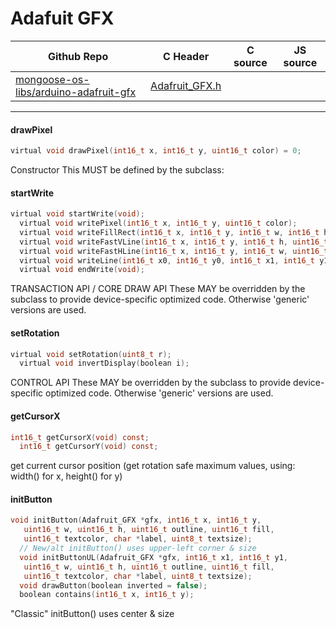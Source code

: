# Adafuit GFX
| Github Repo | C Header | C source  | JS source |
| ----------- | -------- | --------  | ----------------- |
| [mongoose-os-libs/arduino-adafruit-gfx](https://github.com/mongoose-os-libs/arduino-adafruit-gfx) | [Adafruit_GFX.h](https://github.com/mongoose-os-libs/arduino-adafruit-gfx/tree/master/include/Adafruit_GFX.h) | &nbsp;  | &nbsp;         |




 ----- 
#### drawPixel

```c
virtual void drawPixel(int16_t x, int16_t y, uint16_t color) = 0;
```
Constructor
This MUST be defined by the subclass:
#### startWrite

```c
virtual void startWrite(void);
  virtual void writePixel(int16_t x, int16_t y, uint16_t color);
  virtual void writeFillRect(int16_t x, int16_t y, int16_t w, int16_t h, uint16_t color);
  virtual void writeFastVLine(int16_t x, int16_t y, int16_t h, uint16_t color);
  virtual void writeFastHLine(int16_t x, int16_t y, int16_t w, uint16_t color);
  virtual void writeLine(int16_t x0, int16_t y0, int16_t x1, int16_t y1, uint16_t color);
  virtual void endWrite(void);
```
TRANSACTION API / CORE DRAW API
These MAY be overridden by the subclass to provide device-specific
optimized code.  Otherwise 'generic' versions are used.
#### setRotation

```c
virtual void setRotation(uint8_t r);
  virtual void invertDisplay(boolean i);
```
CONTROL API
These MAY be overridden by the subclass to provide device-specific
optimized code.  Otherwise 'generic' versions are used.
#### getCursorX

```c
int16_t getCursorX(void) const;
  int16_t getCursorY(void) const;
```
get current cursor position (get rotation safe maximum values, using: width() for x, height() for y)
#### initButton

```c
void initButton(Adafruit_GFX *gfx, int16_t x, int16_t y,
   uint16_t w, uint16_t h, uint16_t outline, uint16_t fill,
   uint16_t textcolor, char *label, uint8_t textsize);
  // New/alt initButton() uses upper-left corner & size
  void initButtonUL(Adafruit_GFX *gfx, int16_t x1, int16_t y1,
   uint16_t w, uint16_t h, uint16_t outline, uint16_t fill,
   uint16_t textcolor, char *label, uint8_t textsize);
  void drawButton(boolean inverted = false);
  boolean contains(int16_t x, int16_t y);
```
"Classic" initButton() uses center & size
